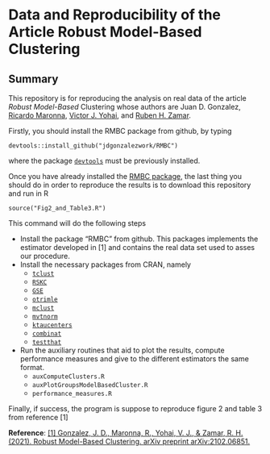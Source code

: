 Data and Reproducibility of the Article Robust Model-Based Clustering
=====================================================================

Summary
-------

This repository is for reproducing the analysis on real data of the
article *Robust Model-Based* Clustering whose authors are Juan D.
Gonzalez, [Ricardo
Maronna](https://scholar.google.com/citations?user=Cqa77SYAAAAJ&hl=en),
[Victor J.
Yohai](https://scholar.google.com/citations?user=fBUfRqcAAAAJ&hl=en),
and [Ruben H.
Zamar](https://scholar.google.ca/citations?user=XgRp4HUAAAAJ&hl=en).

Firstly, you should install the RMBC package from github, by typing

    devtools::install_github("jdgonzalezwork/RMBC")

where the package
[`devtools`](https://cran.r-project.org/web/packages/devtools/index.html)
must be previously installed.

Once you have already installed the [RMBC
package](https://github.com/jdgonzalezwork/RMBC/),
the last thing you should do in order to reproduce the results is to
download this repository and run in R

    source("Fig2_and_Table3.R")

This command will do the following steps

-   Install the package “RMBC” from github. This packages implements the
    estimator developed in \[1\] and contains the real data set used to
    asses our procedure.
-   Install the necessary packages from CRAN, namely
    -   [`tclust`](https://cran.r-project.org/web/packages/tclust/index.html)
    -   [`RSKC`](https://cran.r-project.org/web/packages/RSKC/index.html)
    -   [`GSE`](https://cran.r-project.org/web/packages/GSE/index.html)
    -   [`otrimle`](https://cran.r-project.org/web/packages/otrimle/index.html)
    -   [`mclust`](https://cran.r-project.org/web/packages/mclust/index.html)
    -   [`mvtnorm`](https://cran.r-project.org/web/packages/mvtnorm/index.html)
    -   [`ktaucenters`](https://cran.r-project.org/web/packages/ktaucenters/index.html)
    -   [`combinat`](https://cran.r-project.org/web/packages/combinat/index.html)
    - [`testthat`](https://cran.r-project.org/web/packages/testthat/index.html)
-   Run the auxiliary routines that aid to plot the results, compute
    performance measures and give to the different estimators the same
    format.
    -   `auxComputeClusters.R`
    -   `auxPlotGroupsModelBasedCluster.R`
    -   `performance_measures.R`

Finally, if success, the program is suppose to reproduce figure 2 and
table 3 from reference \[1\]

**Reference**:
[\[1\] Gonzalez, J. D., Maronna, R., Yohai, V. J., & Zamar, R. H.
(2021). Robust Model-Based Clustering. arXiv preprint
arXiv:2102.06851.](https://arxiv.org/pdf/2102.06851.pdf)
